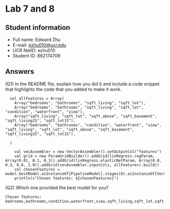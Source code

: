 # Lab 7 and 8 

## Student information
* Full name: Edward Zhu
* E-mail: ezhu010@ucr.edu
* UCR NetID: ezhu010
* Student ID: 862174709

## Answers

(Q1) In the README file, explain how you did it and include a code snippet that highlights the code that you added to make it work.

      val allFeatures = Array(
        Array("bedrooms", "bathrooms", "sqft_living", "sqft_lot"),
        Array("bedrooms", "bathrooms", "sqft_living", "sqft_lot", "condition", "waterfront", "view"),
        Array("sqft_living", "sqft_lot", "sqft_above", "sqft_basement", "sqft_living15", "sqft_lot15"),
        Array("bedrooms", "bathrooms", "condition", "waterfront", "view", "sqft_living", "sqft_lot", "sqft_above", "sqft_basement", "sqft_living15", "sqft_lot15"),

      )

        val vecAssembler = new VectorAssembler().setOutputCol("features")
        val grid = new ParamGridBuilder().addGrid(linRegress.regParam, Array(0.01, 0.1, 0.3)).addGrid(linRegress.elasticNetParam, Array(0.0, 0.3, 0.8, 1.0)).addGrid(vecAssembler.inputCols, allFeatures).build()
        val chosenFeatures = model.bestModel.asInstanceOf[PipelineModel].stages(0).asInstanceOf[VectorAssembler].getInputCols.mkString(",")
        println(s"Chosen features: ${chosenFeatures}")

(Q2) Which one provided the best model for you?

    Chosen features: bedrooms,bathrooms,condition,waterfront,view,sqft_living,sqft_lot,sqft_above,sqft_basement,sqft_living15,sqft_lot15




